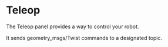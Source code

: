 # Teleop

The Teleop panel provides a way to control your robot.

It sends geometry_msgs/Twist commands to a designated topic.
